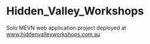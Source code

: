 # Hidden_Valley_Workshops

Solo MEVN web application project deployed at www.hiddenvalleyworkshops.com.au
